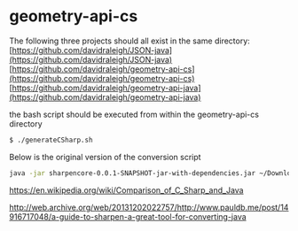 # geometry-api-cs

The following three projects should all exist in the same directory:
[https://github.com/davidraleigh/JSON-java](https://github.com/davidraleigh/JSON-java)
[https://github.com/davidraleigh/geometry-api-cs](https://github.com/davidraleigh/geometry-api-cs)
[https://github.com/davidraleigh/geometry-api-java](https://github.com/davidraleigh/geometry-api-java)

the bash script should be executed from within the geometry-api-cs directory
```bash
$ ./generateCSharp.sh
```

Below is the original version of the conversion script
```bash
java -jar sharpencore-0.0.1-SNAPSHOT-jar-with-dependencies.jar ~/Downloads/jackson-core-master/src/ -cp ~/Downloads/geometry-api-java-master/DepFiles/unittest/junit-4.8.2.jar -junitConversion @sharpen-all-options
```


https://en.wikipedia.org/wiki/Comparison_of_C_Sharp_and_Java

http://web.archive.org/web/20131202022757/http://www.pauldb.me/post/14916717048/a-guide-to-sharpen-a-great-tool-for-converting-java
